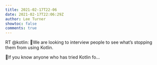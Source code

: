```yaml
---
title: 2021-02-17T22-06
date: 2021-02-17T22:06:29Z
author: Lee Turner
showtoc: false
comments: true
---
```


RT @kotlin: 📢We are looking to interview people to see what’s stopping them from using Kotlin.

📨If you know anyone who has tried Kotlin fo…

